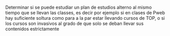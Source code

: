 Determinar si se puede estudiar un plan de estudios alterno al mismo tiempo que se llevan las classes, es decir por ejemplo si en clases de Pweb hay suficiente soltura como para a la par estar llevando cursos de TOP, o si los cursos son invasivos al grado de que solo se deban llevar sus contenidos estrictamente

